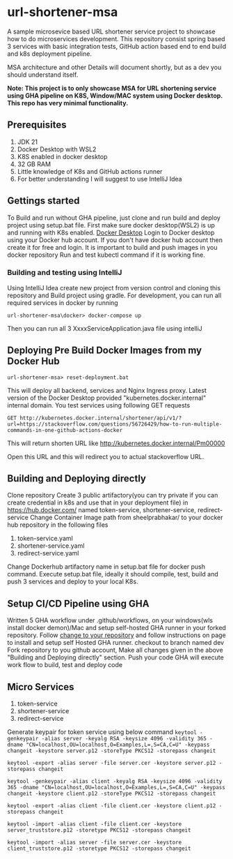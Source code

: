 # url-shortener-msa
A sample microsevice based URL shortener service project to showcase how to do microservices development. This 
repository consist spring based 3 services with basic integration tests, GitHub action based end to end build and 
k8s deployment pipeline.

MSA architecture and other Details will document shortly, but as a dev you should understand itself. 

**Note: This project is to only showcase MSA for URL shortening service using GHA pipeline on K8S, Window/MAC system using Docker desktop.
This repo has very minimal functionality.**

## Prerequisites
1. JDK 21
1. Docker Desktop with WSL2
1. K8S enabled in docker desktop
1. 32 GB RAM
2. Little knowledge of K8s and GitHub actions runner
3. For better understanding I will suggest to use IntelliJ Idea

## Gettings started
To Build and run without GHA pipeline, just clone and run build and deploy project using setup.bat file.
First make sure docker desktop(WSL2) is up and running with K8s enabled. [Docker Desktop](https://www.docker.com/blog/how-kubernetes-works-under-the-hood-with-docker-desktop/)
Login to Docker desktop using your Docker hub account. If you don't have docker hub account then create it for free and login. It is important to build and push images in you docker repository
Run and test kubectl command if it is working fine.

### Building and testing using IntelliJ
Using IntelliJ Idea create new project from version control and cloning this repository and Build project using gradle.
For development, you can run all required services in docker by running 

```
url-shortener-msa\docker> docker-compose up 
```
Then you can run all 3 XxxxServiceApplication.java file using intelliJ

## Deploying Pre Build Docker Images from my Docker Hub 
```
url-shortener-msa> reset-deployment.bat
```
This will deploy all backend, services and Nginx Ingress proxy.
Latest version of the Docker Desktop provided "kubernetes.docker.internal" internal domain. You test services using following GET requests
```
GET http://kubernetes.docker.internal/shortener/api/v1/?url=https://stackoverflow.com/questions/56726429/how-to-run-multiple-commands-in-one-github-actions-docker
```
This will return shorten URL like http://kubernetes.docker.internal/Pm00000

Open this URL and this will redirect you to actual stackoverflow URL.

## Building and Deploying directly
Clone repository
Create 3 public artifactory(you can try private if you can create credential in k8s and use that in your deployment file) in https://hub.docker.com/ named token-service, shortener-service, redirect-service 
Change Container Image path from sheelprabhakar/ to your docker hub repository in the following files
1. token-service.yaml
2. shortener-service.yaml
3. redirect-service.yaml

Change Dockerhub artifactory name in setup.bat file for docker push command.
Execute setup.bat file, ideally it should compile, test, build and push 3 services and deploy to your local K8s.

## Setup CI/CD Pipeline using GHA
Written 5 GHA workflow under .github/workflows, on your windows(wls install docker demon)/Mac and setup self-hosted GHA runner in your forked repository.
Follow [change to your repository](https://github.com/sheelprabhakar/url-shortener-msa/settings/actions/runners/new) 
and follow instructions on page to install and setup self Hosted GHA runner.
checkout to branch named dev
Fork repository to you github account, Make all changes given in the above "Building and Deploying directly" section.
Push your code GHA will execute work flow to build, test and deploy code 

## Micro Services
1. token-service
2. shortener-service
3. redirect-service

Generate keypair for token service using below command
```keytool -genkeypair -alias server -keyalg RSA -keysize 4096 -validity 365 -dname "CN=localhost,OU=localhost,O=Examples,L=,S=CA,C=U" -keypass changeit -keystore server.p12 -storeType PKCS12 -storepass changeit```

```keytool -export -alias server -file server.cer -keystore server.p12 -storepass changeit```

```keytool -genkeypair -alias client -keyalg RSA -keysize 4096 -validity 365 -dname "CN=localhost,OU=localhost,O=Examples,L=,S=CA,C=U" -keypass changeit -keystore client.p12 -storeType PKCS12 -storepass changeit```

```keytool -export -alias client -file client.cer -keystore client.p12 -storepass changeit```

```keytool -import -alias client -file client.cer -keystore server_truststore.p12 -storetype PKCS12 -storepass changeit```

```keytool -import -alias server -file server.cer -keystore client_truststore.p12 -storetype PKCS12 -storepass changeit```
